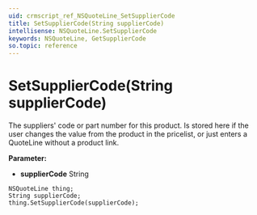 ```yaml
---
uid: crmscript_ref_NSQuoteLine_SetSupplierCode
title: SetSupplierCode(String supplierCode)
intellisense: NSQuoteLine.SetSupplierCode
keywords: NSQuoteLine, GetSupplierCode
so.topic: reference
---
```


# SetSupplierCode(String supplierCode)

The suppliers' code or part number for this product. Is stored here if the user changes the value from the product in the pricelist, or just enters a QuoteLine without a product link.

**Parameter:** 
* **supplierCode** String

```crmscript
NSQuoteLine thing;
String supplierCode;
thing.SetSupplierCode(supplierCode);
```

